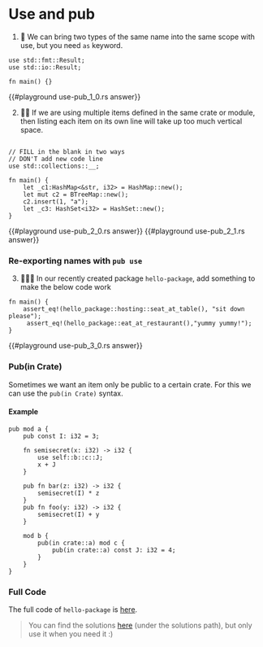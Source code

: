 # Use and pub

1. 🌟 We can bring two types of the same name into the same scope with use, but you need `as` keyword.

```rust,editable
use std::fmt::Result;
use std::io::Result;

fn main() {}
```

{{#playground use-pub_1_0.rs answer}}

2. 🌟🌟 If we are using multiple items defined in the same crate or module, then listing each item on its own line will take up too much vertical space.

```rust,editable

// FILL in the blank in two ways
// DON'T add new code line
use std::collections::__;

fn main() {
    let _c1:HashMap<&str, i32> = HashMap::new();
    let mut c2 = BTreeMap::new();
    c2.insert(1, "a");
    let _c3: HashSet<i32> = HashSet::new();
}
```

{{#playground use-pub_2_0.rs answer}}
{{#playground use-pub_2_1.rs answer}}

### Re-exporting names with `pub use`

3. 🌟🌟🌟 In our recently created package `hello-package`, add something to make the below code work

```rust,editable
fn main() {
    assert_eq!(hello_package::hosting::seat_at_table(), "sit down please");
     assert_eq!(hello_package::eat_at_restaurant(),"yummy yummy!");
}
```

{{#playground use-pub_3_0.rs answer}}

### Pub(in Crate)

Sometimes we want an item only be public to a certain crate. For this we can use the `pub(in Crate)` syntax.

#### Example

```rust,editable
pub mod a {
    pub const I: i32 = 3;

    fn semisecret(x: i32) -> i32 {
        use self::b::c::J;
        x + J
    }

    pub fn bar(z: i32) -> i32 {
        semisecret(I) * z
    }
    pub fn foo(y: i32) -> i32 {
        semisecret(I) + y
    }

    mod b {
        pub(in crate::a) mod c {
            pub(in crate::a) const J: i32 = 4;
        }
    }
}
```

### Full Code

The full code of `hello-package` is [here](https://github.com/sunface/rust-by-practice/tree/master/practices/hello-package).

> You can find the solutions [here](https://github.com/sunface/rust-by-practice) (under the solutions path), but only use it when you need it :)
